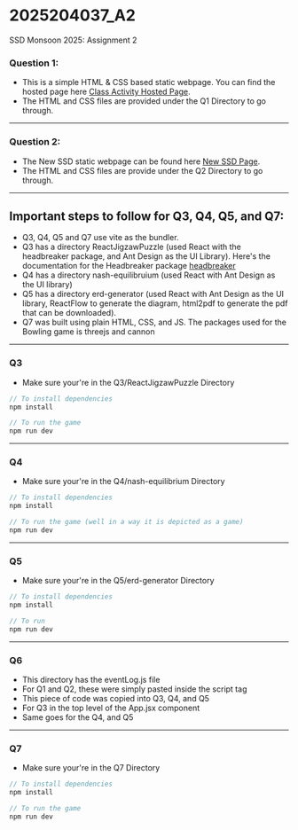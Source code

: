 # 2025204037_A2

SSD Monsoon 2025: Assignment 2

### Question 1:

- This is a simple HTML & CSS based static webpage. You can find the hosted page here [Class Activity Hosted Page](https://rahulechandcodes.github.io/ClassActivity/).
- The HTML and CSS files are provided under the Q1 Directory to go through.

---

### Question 2:

- The New SSD static webpage can be found here [New SSD Page](https://rahulechandcodes.github.io/ClassActivity/Q2/newssd.html).
- The HTML and CSS files are provide under the Q2 Directory to go through.

---

## Important steps to follow for Q3, Q4, Q5, and Q7:

- Q3, Q4, Q5 and Q7 use vite as the bundler.
- Q3 has a directory ReactJigzawPuzzle (used React with the headbreaker package, and Ant Design as the UI Library). Here's the documentation for the Headbreaker package [headbreaker](https://flbulgarelli.github.io/headbreaker/)
- Q4 has a directory nash-equilibruium (used React with Ant Design as the UI library)
- Q5 has a directory erd-generator (used React with Ant Design as the UI library, ReactFlow to generate the diagram, html2pdf to generate the pdf that can be downloaded).
- Q7 was built using plain HTML, CSS, and JS. The packages used for the Bowling game is threejs and cannon

---

### Q3

- Make sure your're in the Q3/ReactJigzawPuzzle Directory

```javascript
// To install dependencies
npm install

// To run the game
npm run dev
```

---

### Q4

- Make sure your're in the Q4/nash-equilibrium Directory

```javascript
// To install dependencies
npm install

// To run the game (well in a way it is depicted as a game)
npm run dev
```

---

### Q5

- Make sure your're in the Q5/erd-generator Directory

```javascript
// To install dependencies
npm install

// To run
npm run dev
```

---

### Q6

- This directory has the eventLog.js file
- For Q1 and Q2, these were simply pasted inside the script tag
- This piece of code was copied into Q3, Q4, and Q5
- For Q3 in the top level of the App.jsx component
- Same goes for the Q4, and Q5

---

### Q7

- Make sure your're in the Q7 Directory

```javascript
// To install dependencies
npm install

// To run the game
npm run dev
```
